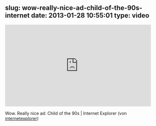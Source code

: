 slug: wow-really-nice-ad-child-of-the-90s-internet
date: 2013-01-28 10:55:01
type: video
---

<iframe width="480" height="270" src="http://www.youtube.com/embed/qkM6RJf15cg?feature=oembed" frameborder="0" allowfullscreen></iframe>

Wow. Really nice ad: Child of the 90s | Internet Explorer (von [internetexplorer](http://www.youtube.com/watch?v=qkM6RJf15cg&feature=youtu.be))
